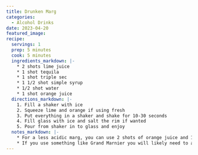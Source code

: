 ```yaml
---
title: Drunken Marg
categories: 
  - Alcohol Drinks
date: 2023-04-20
featured_image: 
recipe:
  servings: 1
  prep: 5 minutes
  cook: 5 minutes
  ingredients_markdown: |-
    * 2 shots lime juice
    * 1 shot tequila 
    * 1 shot triple sec
    * 1 1/2 shot simple syrup 
    * 1/2 shot water
    * 1 shot orange juice 
  directions_markdown: |-
    1. Fill a shaker with ice
    2. Squeeze lime and orange if using fresh
    3. Put everything in a shaker and shake for 10-30 seconds
    4. Fill glass with ice and salt the rim if wanted
    5. Pour from shaker in to glass and enjoy
  notes_markdown: |-
    * For a less acidic marg, you can use 2 shots of orange juice and 1 shot of lime, but you need to use only 1/2-1 shot of simple syrup since the orange is sweeter.
    * If you use something like Grand Marnier you will likely need to add more water or simple syrup to balance the added alcohol or drop it to 1/2 shot of Grand Marnier.
---
```

